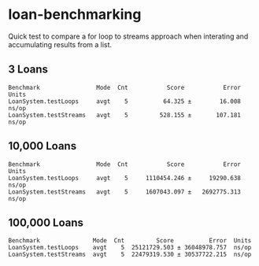# loan-benchmarking

Quick test to compare a for loop to streams approach when interating and accumulating results from a list.

## 3 Loans
```
Benchmark                Mode  Cnt           Score           Error  Units
LoanSystem.testLoops     avgt    5          64.325 ±        16.008  ns/op
LoanSystem.testStreams   avgt    5         528.155 ±       107.181  ns/op
```
## 10,000 Loans
```
Benchmark                Mode  Cnt           Score           Error  Units
LoanSystem.testLoops     avgt    5     1110454.246 ±     19290.638  ns/op
LoanSystem.testStreams   avgt    5     1607043.097 ±   2692775.313  ns/op
```
## 100,000 Loans
```
Benchmark               Mode  Cnt         Score          Error  Units
LoanSystem.testLoops    avgt    5  25121729.503 ± 36048978.757  ns/op
LoanSystem.testStreams  avgt    5  22479319.530 ± 30537722.215  ns/op
```